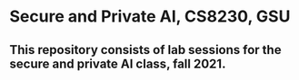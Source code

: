 # Secure and Private AI, CS8230, GSU

## This repository consists of lab sessions for the secure and private AI class, fall 2021.
